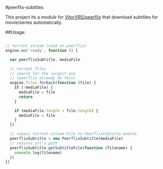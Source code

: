 #peerflix-subtitles

This project its a *module* for [VitorVRS/peerflix](http://github.com/VitorVRS/peerflix) that download subtitles for movie/series automatically.

##Usage:

```javascript

// torrent stream (used on peerflix)
engine.on('ready', function () {

  var peerflixSubtitle, mediaFile

  // torrent files
  // search for the largest one
  // (peerflix already do this)
  engine.files.forEach(function (file) {
    if (!mediaFile) {
      mediaFile = file
      return
    }

    if (mediaFile.length < file.length) {
      mediaFile = file
    }
  })

  // repass torrent-stream File to PeerflixSubtitle module
  peerflixSubtitle = new PeerflixSubtitle(mediaFile)
  // returns srt's path
  peerflixSubtitle.getSubtitleFile(function (filename) {
    console.log(filename)
  })
})

```
